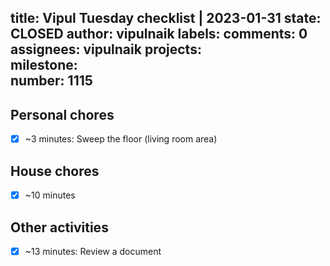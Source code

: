 title:	Vipul Tuesday checklist | 2023-01-31
state:	CLOSED
author:	vipulnaik
labels:	
comments:	0
assignees:	vipulnaik
projects:	
milestone:	
number:	1115
--
## Personal chores

- [x] ~3 minutes: Sweep the floor (living room area)

## House chores

- [x] ~10 minutes

## Other activities

- [x] ~13 minutes: Review a document
